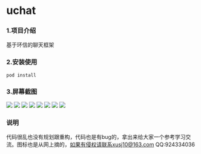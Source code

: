 uchat
=======
### 1.项目介绍 <br/>
基于环信的聊天框架 <br/>
### 2.安装使用 <br/>
`pod install` <br/>
### 3.屏幕截图 <br/>

![](./screen/1.png)
![](./screen/2.png)
![](./screen/3.png)
![](./screen/4.png)
![](./screen/5.png)
![](./screen/6.png)
![](./screen/7.png)
![](./screen/8.png)

### 说明
代码很乱也没有规划跟重构，代码也是有bug的，拿出来给大家一个参考学习交流。图标也是从网上摘的，如果有侵权请联系xusj10@163.com QQ:924334036

